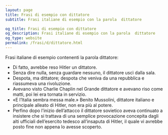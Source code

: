 ```yaml
---
layout: page
title: Frasi di esempio con dittatore 
subtitle: Frasi italiane di esempio con la parola  dittatore

og_title: Frasi di esempio con dittatore 
og_description: Frasi italiane di esempio con la parola  dittatore
og_type: website
permalink: /frasi/d/dittatore.html
---
```


Frasi italiane di esempio contenenti la parola dittatore:


- Di fatto, avrebbe reso Hitler un dittatore.
- Senza dire nulla, senza guardare nessuno, il dittatore uscì dalla sala.
- Despota, ma dittatore; despota che veniva da una repubblica e riassumeva una rivoluzione.
- Avevano visto Charlie Chaplin nel Grande dittatore e avevano riso come matti, poi lei era tornata in servizio.
- «E l’Italia sembra messa male.» Benito Mussolini, dittatore italiano e principale alleato di Hitler, non era più al potere.
- Perfino dopo l’inizio dell’attacco il dittatore sovietico aveva continuato a insistere che si trattava di una semplice provocazione concepita dagli alti ufficiali dell’esercito tedesco all’insaputa di Hitler, il quale vi avrebbe posto fine non appena lo avesse scoperto.
